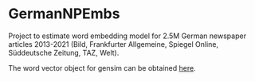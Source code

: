 # GermanNPEmbs

Project to estimate word embedding model for 2.5M German newspaper articles 2013-2021 (Bild, Frankfurter Allgemeine, Spiegel Online, Süddeutsche Zeitung, TAZ, Welt).

The word vector object for gensim can be obtained [here](https://www.dropbox.com/s/5vl2vslvkfq16if/word2vec.wordvectors?dl=1).